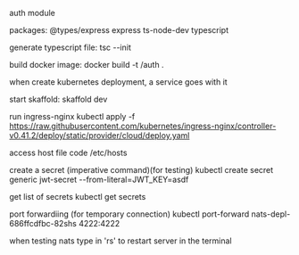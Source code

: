 auth module

packages:
@types/express
express
ts-node-dev
typescript

generate typescript file:
tsc --init

build docker image:
docker build -t <docker id>/auth .

when create kubernetes deployment, a service goes with it

start skaffold:
skaffold dev

run ingress-nginx
kubectl apply -f https://raw.githubusercontent.com/kubernetes/ingress-nginx/controller-v0.41.2/deploy/static/provider/cloud/deploy.yaml

access host file
code /etc/hosts

create a secret (imperative command)(for testing)
kubectl create secret generic jwt-secret --from-literal=JWT_KEY=asdf

get list of secrets
kubectl get secrets

port forwardiing (for temporary connection)
kubectl port-forward nats-depl-686ffcdfbc-82shs 4222:4222

when testing nats type in 'rs' to restart server in the terminal
